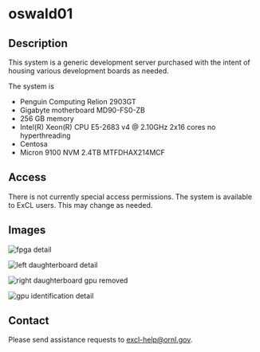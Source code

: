 # oswald01

## Description

This system is a generic development server purchased with the intent of housing various development boards as needed.

The system is

* Penguin Computing Relion 2903GT
* Gigabyte motherboard MD90-FS0-ZB
* 256 GB memory
* Intel(R) Xeon(R) CPU E5-2683 v4 @ 2.10GHz  2x16 cores no hyperthreading
* Centosa
* Micron 9100 NVM 2.4TB MTFDHAX214MCF

## Access

There is not currently special access permissions. The system is available to ExCL users. This may change as needed.

## Images

![fpga detail](../.gitbook/assets/20190607\_154604.jpg)

![left daughterboard detail](../.gitbook/assets/20190607\_154621.jpg)

![right daughterboard gpu removed](../.gitbook/assets/20190607\_155804.jpg)

![gpu identification detail](../.gitbook/assets/20190607\_155811.jpg)

## Contact

Please send assistance requests to excl-help@ornl.gov.
